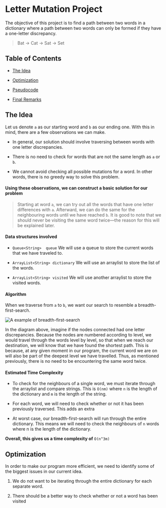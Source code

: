 # Letter Mutation Project

 
The objective of this project is to find a path between two words in a dictionary where a path between two words can only be formed if they have a one-letter discrepancy.

> Bat -> Cat -> Sat -> Set

## Table of Contents

- [The Idea](#the-idea)

- [Optimization](#optimization)

- [Pseudocode](#pseudocode)

- [Final Remarks](#final-remarks)

## The Idea

Let us denote `a` as our starting word and `b` as our ending one. With this in mind, there are a few observations we can make. 

- In general, our solution should involve traversing between words with one letter discrepancies.

- There is no need to check for words that are not the same length as `a` or `b`.

- We cannot avoid checking all possible mutations for a word. In other words, there is no greedy way to solve this problem. 

#### Using these observations, we can construct a basic solution for our problem

> Starting at word `a`, we can try out all the words that have one letter differences with `a`. Afterward, we can do the same for the neighbouring words until we have reached `b`.  It is good to note that we should never be visiting the same word twice—the reason for this will be explained later.

#### Data structures involved
- ```Queue<String> 	queue``` We will use a queue to store the current words that we have traveled to.

- ```ArrayList<String> dictionary``` We will use an arraylist to store the list of the words.

- ```ArrayList<String> visited``` We will use another arraylist to store the visited words.

#### Algorithm 
When we traverse from `a` to `b`, we want our search to resemble a breadth-first-search.

![A example of breadth-first-search](https://upload.wikimedia.org/wikipedia/commons/thumb/3/33/Breadth-first-tree.svg/1200px-Breadth-first-tree.svg.png)

In the diagram above, imagine if the nodes connected had one letter discrepancies. Because the nodes are numbered according to level, we would travel through the words level by level, so that when we reach our destination, we will know that we have found the shortest path. This is because, at any given moment in our program, the current word we are on will also be part of the deepest level we have travelled. Thus, as mentioned previously, there is no need to be encountering the same word twice. 

#### Estimated Time Complexity
- To check for the neighbours of a single word, we must iterate through the arraylist and compare strings. This is `O(nm)` where `n` is the length of the dictionary and `m` is the length of the string.

- For each word, we will need to check whether or not it has been previously traversed. This adds an extra 

- At worst case, our breadth-first-search will run through the entire dictionary. This means we will need to check the neighbours of `n` words where n is the length of the dictionary.

**Overall, this gives us a time complexity of** `O(n^3m)`

## Optimization
In order to make our program more efficient, we need to identify some of the biggest issues in our current idea.

1. We do not want to be iterating through the entire dictionary for each separate word.

2. There should be a better way to check whether or not a word has been visited 








